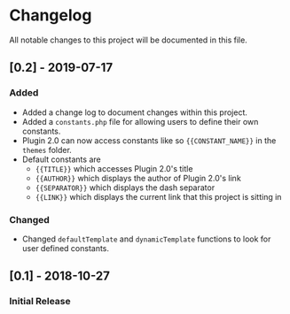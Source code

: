 # Changelog
All notable changes to this project will be documented in this file.

## [0.2] - 2019-07-17
### Added
- Added a change log to document changes within this project.
- Added a `constants.php` file for allowing users to define their own constants.
- Plugin 2.0 can now access constants like so `{{CONSTANT_NAME}}` in the `themes` folder.
- Default constants are
	- `{{TITLE}}` which accesses Plugin 2.0's title
	- `{{AUTHOR}}` which displays the author of Plugin 2.0's link
	- `{{SEPARATOR}}` which displays the dash separator
	- `{{LINK}}` which displays the current link that this project is sitting in

### Changed
- Changed `defaultTemplate` and `dynamicTemplate` functions to look for user defined constants.

## [0.1] - 2018-10-27
### Initial Release